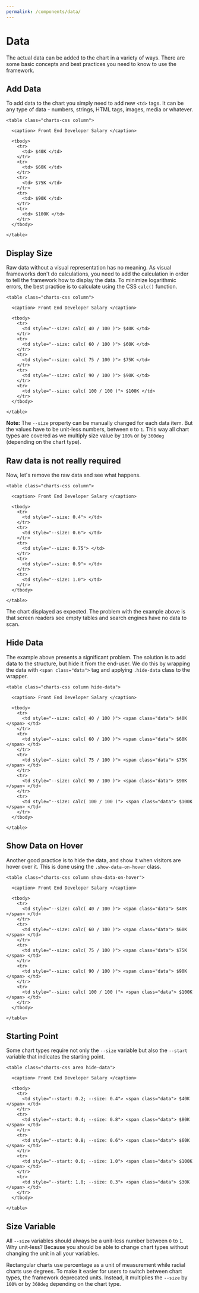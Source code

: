 ```yaml
---
permalink: /components/data/
---
```


# Data

The actual data can be added to the chart in a variety of ways. There are some basic concepts and best practices you need to know to use the framework.

## Add Data

To add data to the chart you simply need to add new `<td>` tags. It can be any type of data - numbers, strings, HTML tags, images, media or whatever.

```html{7,10,13,16,19}
<table class="charts-css column">

  <caption> Front End Developer Salary </caption>

  <tbody>
    <tr>
      <td> $40K </td>
    </tr>
    <tr>
      <td> $60K </td>
    </tr>
    <tr>
      <td> $75K </td>
    </tr>
    <tr>
      <td> $90K </td>
    </tr>
    <tr>
      <td> $100K </td>
    </tr>
  </tbody>

</table>
```

<code-example code-example-id="data-example-1">
<template v-slot:css-code>
#data-example-1 {
  width: 100%;
  max-width: 300px;
  margin: 0 auto;
}
#data-example-1 .column tbody {
	aspect-ratio: 4 / 3;
}
</template>
<template v-slot:html-code>
<div id="data-example-1">
  <table class="charts-css column">
    <caption> Data Example #1 - Front End Developer Salary </caption>
    <tbody>
      <tr>
        <td> $40K </td>
      </tr>
      <tr>
        <td> $60K </td>
      </tr>
      <tr>
        <td> $75K </td>
      </tr>
      <tr>
        <td> $90K </td>
      </tr>
      <tr>
        <td> $100K </td>
      </tr>
    </tbody>
  </table>
</div>
</template>
</code-example>

## Display Size

Raw data without a visual representation has no meaning. As visual frameworks don't do calculations, you need to add the calculation in order to tell the framework how to display the data. To minimize logarithmic errors, the best practice is to calculate using the CSS `calc()` function.

```html{7,10,13,16,19}
<table class="charts-css column">

  <caption> Front End Developer Salary </caption>

  <tbody>
    <tr>
      <td style="--size: calc( 40 / 100 )"> $40K </td>
    </tr>
    <tr>
      <td style="--size: calc( 60 / 100 )"> $60K </td>
    </tr>
    <tr>
      <td style="--size: calc( 75 / 100 )"> $75K </td>
    </tr>
    <tr>
      <td style="--size: calc( 90 / 100 )"> $90K </td>
    </tr>
    <tr>
      <td style="--size: calc( 100 / 100 )"> $100K </td>
    </tr>
  </tbody>

</table>
```

<code-example code-example-id="data-example-2">
<template v-slot:css-code>
#data-example-2 {
  width: 100%;
  max-width: 300px;
  margin: 0 auto;
}
#data-example-2 .column tbody {
	aspect-ratio: 4 / 3;
}
</template>
<template v-slot:html-code>
<div id="data-example-2">
  <table class="charts-css column">
    <caption> Data Example #2 - Front End Developer Salary </caption>
    <tbody>
      <tr>
        <td style="--size: calc( 40 / 100 )"> $40K </td>
      </tr>
      <tr>
        <td style="--size: calc( 60 / 100 )"> $60K </td>
      </tr>
      <tr>
        <td style="--size: calc( 75 / 100 )"> $75K </td>
      </tr>
      <tr>
        <td style="--size: calc( 90 / 100 )"> $90K </td>
      </tr>
      <tr>
        <td style="--size: calc( 100 / 100 )"> $100K </td>
      </tr>
    </tbody>
  </table>
</div>
</template>
</code-example>

**Note:** The `--size` property can be manually changed for each data item. But the values have to be unit-less numbers, between `0` to `1`. This way all chart types are covered as we multiply size value by `100%` or by `360deg` (depending on the chart type).

## Raw data is not really required

Now, let's remove the raw data and see what happens.

```html{7,10,13,16,19}
<table class="charts-css column">

  <caption> Front End Developer Salary </caption>

  <tbody>
    <tr>
      <td style="--size: 0.4"> </td>
    </tr>
    <tr>
      <td style="--size: 0.6"> </td>
    </tr>
    <tr>
      <td style="--size: 0.75"> </td>
    </tr>
    <tr>
      <td style="--size: 0.9"> </td>
    </tr>
    <tr>
      <td style="--size: 1.0"> </td>
    </tr>
  </tbody>

</table>
```

<code-example code-example-id="data-example-3">
<template v-slot:css-code>
#data-example-3 {
  width: 100%;
  max-width: 300px;
  margin: 0 auto;
}
#data-example-3 .column tbody {
	aspect-ratio: 4 / 3;
}
</template>
<template v-slot:html-code>
<div id="data-example-3">
  <table class="charts-css column">
    <caption> Data Example #3 - Front End Developer Salary </caption>
    <tbody>
      <tr>
        <td style="--size: 0.4"> </td>
      </tr>
      <tr>
        <td style="--size: 0.6"> </td>
      </tr>
      <tr>
        <td style="--size: 0.75"> </td>
      </tr>
      <tr>
        <td style="--size: 0.9"> </td>
      </tr>
      <tr>
        <td style="--size: 1.0"> </td>
      </tr>
    </tbody>
  </table>
</div>
</template>
</code-example>

The chart displayed as expected. The problem with the example above is that screen readers see empty tables and search engines have no data to scan.

## Hide Data

The example above presents a significant problem. The solution is to add data to the structure, but hide it from the end-user. We do this by wrapping the data with `<span class="data">` tag and applying `.hide-data` class to the wrapper.

```html{1,7,10,13,16,19}
<table class="charts-css column hide-data">

  <caption> Front End Developer Salary </caption>

  <tbody>
    <tr>
      <td style="--size: calc( 40 / 100 )"> <span class="data"> $40K </span> </td>
    </tr>
    <tr>
      <td style="--size: calc( 60 / 100 )"> <span class="data"> $60K </span> </td>
    </tr>
    <tr>
      <td style="--size: calc( 75 / 100 )"> <span class="data"> $75K </span> </td>
    </tr>
    <tr>
      <td style="--size: calc( 90 / 100 )"> <span class="data"> $90K </span> </td>
    </tr>
    <tr>
      <td style="--size: calc( 100 / 100 )"> <span class="data"> $100K </span> </td>
    </tr>
  </tbody>

</table>
```

<code-example code-example-id="data-example-4">
<template v-slot:css-code>
#data-example-4 {
  width: 100%;
  max-width: 300px;
  margin: 0 auto;
}
#data-example-4 .column tbody {
	aspect-ratio: 4 / 3;
}
</template>
<template v-slot:html-code>
<div id="data-example-4">
  <table class="charts-css column hide-data">
    <caption> Data Example #4 - Front End Developer Salary </caption>
    <tbody>
      <tr>
        <td style="--size: calc( 40 / 100 )"> <span class="data"> $40K </span> </td>
      </tr>
      <tr>
        <td style="--size: calc( 60 / 100 )"> <span class="data"> $60K </span> </td>
      </tr>
      <tr>
        <td style="--size: calc( 75 / 100 )"> <span class="data"> $75K </span> </td>
      </tr>
      <tr>
        <td style="--size: calc( 90 / 100 )"> <span class="data"> $90K </span> </td>
      </tr>
      <tr>
        <td style="--size: calc( 100 / 100 )"> <span class="data"> $100K </span> </td>
      </tr>
    </tbody>
  </table>
</div>
</template>
</code-example>

## Show Data on Hover

Another good practice is to hide the data, and show it when visitors are hover over it. This is done using the `.show-data-on-hover` class.

```html{1,7,10,13,16,19}
<table class="charts-css column show-data-on-hover">

  <caption> Front End Developer Salary </caption>

  <tbody>
    <tr>
      <td style="--size: calc( 40 / 100 )"> <span class="data"> $40K </span> </td>
    </tr>
    <tr>
      <td style="--size: calc( 60 / 100 )"> <span class="data"> $60K </span> </td>
    </tr>
    <tr>
      <td style="--size: calc( 75 / 100 )"> <span class="data"> $75K </span> </td>
    </tr>
    <tr>
      <td style="--size: calc( 90 / 100 )"> <span class="data"> $90K </span> </td>
    </tr>
    <tr>
      <td style="--size: calc( 100 / 100 )"> <span class="data"> $100K </span> </td>
    </tr>
  </tbody>

</table>
```

<code-example code-example-id="data-example-5">
<template v-slot:css-code>
#data-example-5 {
  width: 100%;
  max-width: 300px;
  margin: 0 auto;
}
#data-example-5 .column tbody {
	aspect-ratio: 4 / 3;
}
</template>
<template v-slot:html-code>
<div id="data-example-5">
  <table class="charts-css column show-data-on-hover">
    <caption> Data Example #5 - Front End Developer Salary </caption>
    <tbody>
      <tr>
        <td style="--size: calc( 40 / 100 )"> <span class="data"> $40K </span> </td>
      </tr>
      <tr>
        <td style="--size: calc( 60 / 100 )"> <span class="data"> $60K </span> </td>
      </tr>
      <tr>
        <td style="--size: calc( 75 / 100 )"> <span class="data"> $75K </span> </td>
      </tr>
      <tr>
        <td style="--size: calc( 90 / 100 )"> <span class="data"> $90K </span> </td>
      </tr>
      <tr>
        <td style="--size: calc( 100 / 100 )"> <span class="data"> $100K </span> </td>
      </tr>
    </tbody>
  </table>
</div>
</template>
</code-example>

## Starting Point

Some chart types require not only the `--size` variable but also the `--start` variable that indicates the starting point.


```html{7,10,13,16,19}
<table class="charts-css area hide-data">

  <caption> Front End Developer Salary </caption>

  <tbody>
    <tr>
      <td style="--start: 0.2; --size: 0.4"> <span class="data"> $40K </span> </td>
    </tr>
    <tr>
      <td style="--start: 0.4; --size: 0.8"> <span class="data"> $80K </span> </td>
    </tr>
    <tr>
      <td style="--start: 0.8; --size: 0.6"> <span class="data"> $60K </span> </td>
    </tr>
    <tr>
      <td style="--start: 0.6; --size: 1.0"> <span class="data"> $100K </span> </td>
    </tr>
    <tr>
      <td style="--start: 1.0; --size: 0.3"> <span class="data"> $30K </span> </td>
    </tr>
  </tbody>

</table>
```

<code-example code-example-id="data-example-6">
<template v-slot:css-code>
#data-example-6 {
  width: 100%;
  max-width: 300px;
  margin: 0 auto;
}
#data-example-6 .area tbody {
	aspect-ratio: 21 / 9;
}
</template>
<template v-slot:html-code>
<div id="data-example-6">
  <table class="charts-css area hide-data">
    <caption> Data Example #6 - Front End Developer Salary </caption>
    <tbody>
      <tr>
        <td style="--start: 0.2; --size: 0.4"> <span class="data"> $40K </span> </td>
      </tr>
      <tr>
        <td style="--start: 0.4; --size: 0.8"> <span class="data"> $80K </span> </td>
      </tr>
      <tr>
        <td style="--start: 0.8; --size: 0.6"> <span class="data"> $60K </span> </td>
      </tr>
      <tr>
        <td style="--start: 0.6; --size: 1.0"> <span class="data"> $100K </span> </td>
      </tr>
      <tr>
        <td style="--start: 1.0; --size: 0.3"> <span class="data"> $30K </span> </td>
      </tr>
    </tbody>
  </table>
</div>
</template>
</code-example>

## Size Variable 

All `--size` variables should always be a unit-less number between `0` to `1`. Why unit-less? Because you should be able to change chart types without changing the unit in all your variables.

Rectangular charts use percentage as a unit of measurement while radial charts use degrees. To make it easier for users to switch between chart types, the framework deprecated units. Instead, it multiplies the `--size` by `100%` or by `360deg` depending on the chart type.

